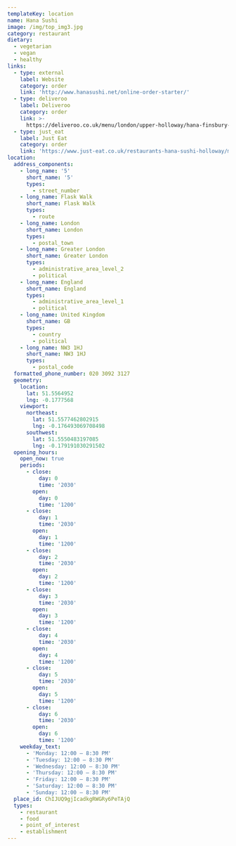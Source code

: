 ```yaml
---
templateKey: location
name: Hana Sushi
image: /img/top_img3.jpg
category: restaurant
dietary:
  - vegetarian
  - vegan
  - healthy
links:
  - type: external
    label: Website
    category: order
    link: 'http://www.hanasushi.net/online-order-starter/'
  - type: deliveroo
    label: Deliveroo
    category: order
    link: >-
      https://deliveroo.co.uk/menu/london/upper-holloway/hana-finsbury-park?utm_medium=affiliate&utm_source=google_maps_link
  - type: just_eat
    label: Just Eat
    category: order
    link: 'https://www.just-eat.co.uk/restaurants-hana-sushi-holloway/menu'
location:
  address_components:
    - long_name: '5'
      short_name: '5'
      types:
        - street_number
    - long_name: Flask Walk
      short_name: Flask Walk
      types:
        - route
    - long_name: London
      short_name: London
      types:
        - postal_town
    - long_name: Greater London
      short_name: Greater London
      types:
        - administrative_area_level_2
        - political
    - long_name: England
      short_name: England
      types:
        - administrative_area_level_1
        - political
    - long_name: United Kingdom
      short_name: GB
      types:
        - country
        - political
    - long_name: NW3 1HJ
      short_name: NW3 1HJ
      types:
        - postal_code
  formatted_phone_number: 020 3092 3127
  geometry:
    location:
      lat: 51.5564952
      lng: -0.1777568
    viewport:
      northeast:
        lat: 51.5577462802915
        lng: -0.176493069708498
      southwest:
        lat: 51.5550483197085
        lng: -0.179191030291502
  opening_hours:
    open_now: true
    periods:
      - close:
          day: 0
          time: '2030'
        open:
          day: 0
          time: '1200'
      - close:
          day: 1
          time: '2030'
        open:
          day: 1
          time: '1200'
      - close:
          day: 2
          time: '2030'
        open:
          day: 2
          time: '1200'
      - close:
          day: 3
          time: '2030'
        open:
          day: 3
          time: '1200'
      - close:
          day: 4
          time: '2030'
        open:
          day: 4
          time: '1200'
      - close:
          day: 5
          time: '2030'
        open:
          day: 5
          time: '1200'
      - close:
          day: 6
          time: '2030'
        open:
          day: 6
          time: '1200'
    weekday_text:
      - 'Monday: 12:00 – 8:30 PM'
      - 'Tuesday: 12:00 – 8:30 PM'
      - 'Wednesday: 12:00 – 8:30 PM'
      - 'Thursday: 12:00 – 8:30 PM'
      - 'Friday: 12:00 – 8:30 PM'
      - 'Saturday: 12:00 – 8:30 PM'
      - 'Sunday: 12:00 – 8:30 PM'
  place_id: ChIJUQ9gjIcadkgRWGRy6PeTAjQ
  types:
    - restaurant
    - food
    - point_of_interest
    - establishment
---
```


